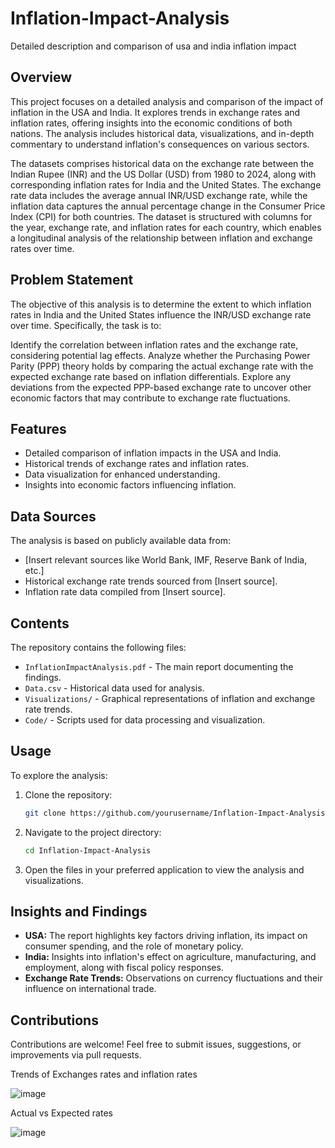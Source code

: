 # Inflation-Impact-Analysis
Detailed description and comparison of usa and india inflation impact



## Overview
This project focuses on a detailed analysis and comparison of the impact of inflation in the USA and India. It explores trends in exchange rates and inflation rates, offering insights into the economic conditions of both nations. The analysis includes historical data, visualizations, and in-depth commentary to understand inflation's consequences on various sectors.

The datasets comprises historical data on the exchange rate between the Indian Rupee (INR) and the US Dollar (USD) from 1980 to 2024, along with corresponding inflation rates for India and the United States. The exchange rate data includes the average annual INR/USD exchange rate, while the inflation data captures the annual percentage change in the Consumer Price Index (CPI) for both countries. The dataset is structured with columns for the year, exchange rate, and inflation rates for each country, which enables a longitudinal analysis of the relationship between inflation and exchange rates over time.

## Problem Statement
The objective of this analysis is to determine the extent to which inflation rates in India and the United States influence the INR/USD exchange rate over time. Specifically, the task is to:

Identify the correlation between inflation rates and the exchange rate, considering potential lag effects.
Analyze whether the Purchasing Power Parity (PPP) theory holds by comparing the actual exchange rate with the expected exchange rate based on inflation differentials.
Explore any deviations from the expected PPP-based exchange rate to uncover other economic factors that may contribute to exchange rate fluctuations.

## Features
- Detailed comparison of inflation impacts in the USA and India.
- Historical trends of exchange rates and inflation rates.
- Data visualization for enhanced understanding.
- Insights into economic factors influencing inflation.

## Data Sources
The analysis is based on publicly available data from:
- [Insert relevant sources like World Bank, IMF, Reserve Bank of India, etc.]
- Historical exchange rate trends sourced from [Insert source].
- Inflation rate data compiled from [Insert source].

## Contents
The repository contains the following files:
- `InflationImpactAnalysis.pdf` - The main report documenting the findings.
- `Data.csv` - Historical data used for analysis.
- `Visualizations/` - Graphical representations of inflation and exchange rate trends.
- `Code/` - Scripts used for data processing and visualization.

## Usage
To explore the analysis:
1. Clone the repository:
   ```bash
   git clone https://github.com/yourusername/Inflation-Impact-Analysis.git
   ```
2. Navigate to the project directory:
   ```bash
   cd Inflation-Impact-Analysis
   ```
3. Open the files in your preferred application to view the analysis and visualizations.

## Insights and Findings
- **USA:** The report highlights key factors driving inflation, its impact on consumer spending, and the role of monetary policy.
- **India:** Insights into inflation's effect on agriculture, manufacturing, and employment, along with fiscal policy responses.
- **Exchange Rate Trends:** Observations on currency fluctuations and their influence on international trade.

## Contributions
Contributions are welcome! Feel free to submit issues, suggestions, or improvements via pull requests.


Trends of Exchanges rates and inflation rates 

![image](https://github.com/user-attachments/assets/e903254a-25af-4745-bd10-05ca2d20acff)




Actual vs Expected rates

![image](https://github.com/user-attachments/assets/0878a51f-d5fe-499c-911c-6be8aaeac2dd)

